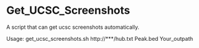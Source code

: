 # Get_UCSC_Screenshots
A script that can get ucsc screenshots automatically.


Usage: 
get_ucsc_screenshots.sh http://***/hub.txt Peak.bed Your_outpath
